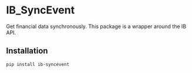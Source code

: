 # IB_SyncEvent

Get financial data synchronously. This package is a wrapper around the IB API.

## Installation

```
pip install ib-syncevent
```
